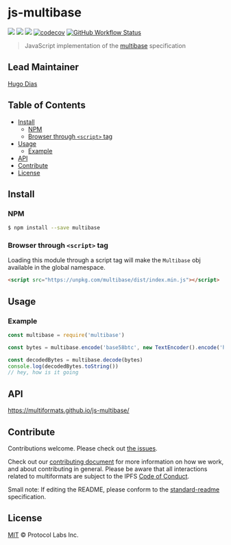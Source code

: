 js-multibase <!-- omit in toc -->
============

[![](https://img.shields.io/badge/made%20by-Protocol%20Labs-blue.svg?style=flat-square)](https://protocol.ai)
[![](https://img.shields.io/badge/project-multiformats-blue.svg?style=flat-square)](https://github.com/multiformats/multiformats)
[![](https://img.shields.io/badge/freenode-%23ipfs-blue.svg?style=flat-square)](https://webchat.freenode.net/?channels=%23ipfs)
[![codecov](https://img.shields.io/codecov/c/github/multiformats/js-multibase.svg?style=flat-square)](https://codecov.io/gh/multiformats/js-multibase)
[![GitHub Workflow Status](https://img.shields.io/github/workflow/status/multiformats/js-multibase/ci?label=ci&style=flat-square)](https://github.com/multiformats/js-multibase/actions?query=branch%3Amaster+workflow%3Aci+)

> JavaScript implementation of the [multibase](https://github.com/multiformats/multibase) specification

## Lead Maintainer <!-- omit in toc -->

[Hugo Dias](https://github.com/hugomrdias)

## Table of Contents <!-- omit in toc -->

- [Install](#install)
  - [NPM](#npm)
  - [Browser through `<script>` tag](#browser-through-script-tag)
- [Usage](#usage)
  - [Example](#example)
- [API](#api)
- [Contribute](#contribute)
- [License](#license)

## Install

### NPM

```sh
$ npm install --save multibase
```

### Browser through `<script>` tag

Loading this module through a script tag will make the `Multibase` obj available in the global namespace.

```html
<script src="https://unpkg.com/multibase/dist/index.min.js"></script>
```

## Usage

### Example

```JavaScript
const multibase = require('multibase')

const bytes = multibase.encode('base58btc', new TextEncoder().encode('hey, how is it going'))

const decodedBytes = multibase.decode(bytes)
console.log(decodedBytes.toString())
// hey, how is it going
```

## API
https://multiformats.github.io/js-multibase/

## Contribute

Contributions welcome. Please check out [the issues](https://github.com/multiformats/js-multibase/issues).

Check out our [contributing document](https://github.com/multiformats/multiformats/blob/master/contributing.md) for more information on how we work, and about contributing in general. Please be aware that all interactions related to multiformats are subject to the IPFS [Code of Conduct](https://github.com/ipfs/community/blob/master/code-of-conduct.md).

Small note: If editing the README, please conform to the [standard-readme](https://github.com/RichardLitt/standard-readme) specification.

## License

[MIT](LICENSE) © Protocol Labs Inc.
